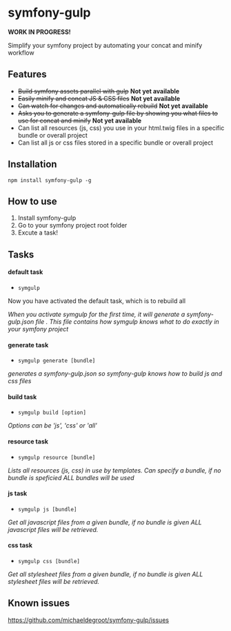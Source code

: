 # symfony-gulp

**WORK IN PROGRESS!**

Simplify your symfony project by automating your concat and minify workflow

## Features

 -  ~~Build symfony assets parallel with gulp~~ **Not yet available**
 -  ~~Easily minify and concat JS & CSS files~~ **Not yet available**
 -  ~~Can watch for changes and automatically rebuild~~ **Not yet available**
 -  ~~Asks you to generate a symfony-gulp file by showing you what files to use for concat and minify~~ **Not yet available**
 -  Can list all resources (js, css) you use in your html.twig files in a specific bundle or overall project
 -  Can list all js or css files stored in a specific bundle or overall project

## Installation

`npm install symfony-gulp -g`

## How to use

1. Install symfony-gulp
2. Go to your symfony project root folder
3. Excute a task!

## Tasks

#### default task

- `symgulp`

Now you have activated the default task, which is to rebuild all

*When you activate symgulp for the first time, it will generate a symfony-gulp.json file*
*. This file contains how symgulp knows what to do exactly in your symfony project*

#### generate task

 - `symgulp generate [bundle]`

*generates a symfony-gulp.json so symfony-gulp knows how to build js and css files*

#### build task

 - `symgulp build [option]`

*Options can be 'js', 'css' or 'all'*

#### resource task

 - `symgulp resource [bundle]`

*Lists all resources (js, css) in use by templates.*
*Can specify a bundle, if no bundle is speficied ALL bundles will be used*

#### js task

 - `symgulp js [bundle]`

*Get all javascript files from a given bundle, if no bundle is given ALL javascript files will be retrieved.*

#### css task

 - `symgulp css [bundle]`

*Get all stylesheet files from a given bundle, if no bundle is given ALL stylesheet files will be retrieved.*

## Known issues
https://github.com/michaeldegroot/symfony-gulp/issues
